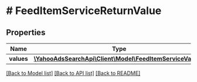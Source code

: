 # # FeedItemServiceReturnValue

## Properties

Name | Type | Description | Notes
------------ | ------------- | ------------- | -------------
**values** | [**\YahooAdsSearchApi\Client\Model\FeedItemServiceValue[]**](FeedItemServiceValue.md) |  | [optional] 

[[Back to Model list]](../../README.md#documentation-for-models) [[Back to API list]](../../README.md#documentation-for-api-endpoints) [[Back to README]](../../README.md)


